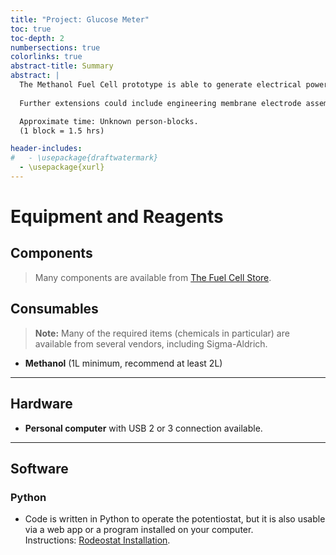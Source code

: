 ```yaml
---
title: "Project: Glucose Meter"
toc: true
toc-depth: 2
numbersections: true
colorlinks: true
abstract-title: Summary
abstract: |
  The Methanol Fuel Cell prototype is able to generate electrical power from feed streams of air and methanol fed to a fuel cell stack. The device adjusts methanol and air flow rates to maintain power output that is directed to a power bank using USB connectors. Builders will gain experience with chemical processes, electrochemistry, calibration, coding in python, and likely 3D printing.
  
  Further extensions could include engineering membrane electrode assemblies, cost performance optimization, etc.

  Approximate time: Unknown person-blocks.
  (1 block = 1.5 hrs)

header-includes:
#   - \usepackage{draftwatermark}
  - \usepackage{xurl}
---
```


# Equipment and Reagents

## Components
> Many components are available from [The Fuel Cell Store](https://www.fuelcellstore.com/).

## Consumables
> **Note:** Many of the required items (chemicals in particular) are available from several vendors, including Sigma-Aldrich.

- **Methanol** (1L minimum, recommend at least 2L)  
---

## Hardware
- **Personal computer** with USB 2 or 3 connection available.

---

## Software

### Python
- Code is written in Python to operate the potentiostat, but it is also usable via a web app or a program installed on your computer.  
  Instructions: [Rodeostat Installation](https://blog.iorodeo.com/rodeostat-software/).



